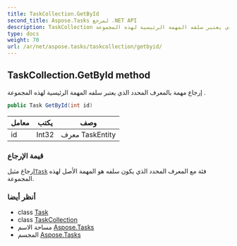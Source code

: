 ```yaml
---
title: TaskCollection.GetById
second_title: Aspose.Tasks لمرجع .NET API
description: TaskCollection طريقة. إرجاع مهمة بالمعرف المحدد الذي يعتبر سلفه المهمة الرئيسية لهذه المجموعة .
type: docs
weight: 70
url: /ar/net/aspose.tasks/taskcollection/getbyid/
---
```

## TaskCollection.GetById method

إرجاع مهمة بالمعرف المحدد الذي يعتبر سلفه المهمة الرئيسية لهذه المجموعة .

```csharp
public Task GetById(int id)
```

| معامل | يكتب | وصف |
| --- | --- | --- |
| id | Int32 | معرف TaskEntity |

### قيمة الإرجاع

إرجاع مثيل[`Task`](../../task/) فئة مع المعرف المحدد الذي يكون سلفه هو المهمة الأصل لهذه المجموعة.

### أنظر أيضا

* class [Task](../../task/)
* class [TaskCollection](../)
* مساحة الاسم [Aspose.Tasks](../../taskcollection/)
* المجسم [Aspose.Tasks](../../../)


